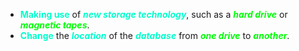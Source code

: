 - **<span style="color:#00ffcc">Making use</span>** of ***<span style="color:#00ffcc">new storage technology</span>***, such as a ***<span style="color:#01ff07">hard drive</span>*** or ***<span style="color:#01ff07">magnetic tapes</span>***.
- **<span style="color:#00ffcc">Change</span>** the ***<span style="color:#00ffcc">location</span>*** of the ***<span style="color:#00ffcc">database</span>*** from ***<span style="color:#01ff07">one drive</span>*** to ***<span style="color:#01ff07">another</span>***.